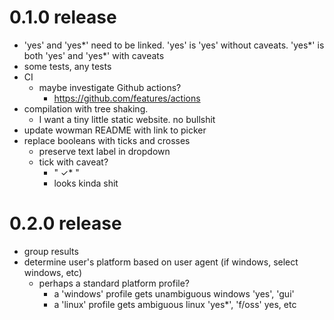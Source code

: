 # 0.1.0 release

* 'yes' and 'yes\*' need to be linked. 'yes' is 'yes' without caveats. 'yes\*' is both 'yes' and 'yes*' with caveats
* some tests, any tests
* CI
    - maybe investigate Github actions?
        - https://github.com/features/actions
* compilation with tree shaking. 
    - I want a tiny little static website. no bullshit
* update wowman README with link to picker
* replace booleans with ticks and crosses
    - preserve text label in dropdown
    - tick with caveat? 
        - "  ✓*  "
        - looks kinda shit

# 0.2.0 release

* group results
* determine user's platform based on user agent (if windows, select windows, etc)
    - perhaps a standard platform profile? 
        - a 'windows' profile gets unambiguous windows 'yes', 'gui'
        - a 'linux' profile gets ambiguous linux 'yes*', 'f/oss' yes, etc
